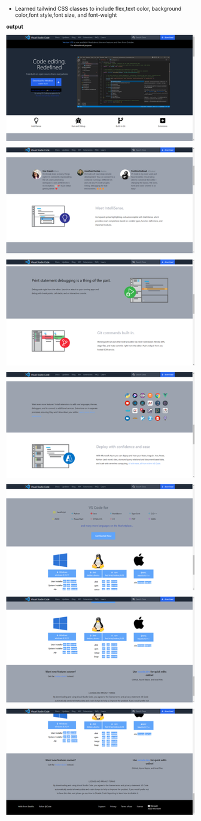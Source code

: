 - Learned tailwind CSS classes to include flex,text color, background color,font style,font size, and font-weight

__output__

![](./output/1.png)

![](./output/2.png)

![](./output/3.png)

![](./output/4.png)

![](./output/5.png)

![](./output/6.png)

![](./output/7.png)
